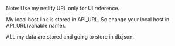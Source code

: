 Note: Use my netlify URL only for UI reference.

My local host link is stored in API_URL. So change your local host in API_URL(variable name).

ALL my data are stored and going to store in db.json.
